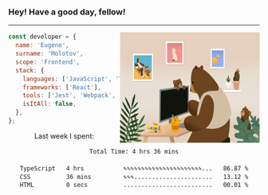 ### Hey! Have a good day, fellow!
---
<img align='right' alt='GIF' vertical-align='center' src='./src/giphy.gif' width='280px' height='222px'/>

```javascript
const developer = {
  name: 'Eugene',
  surname: 'Molotov',
  scope: 'Frontend',
  stack: {
    languages: ['JavaScript', 'TypeScript'],
    frameworks: ['React'],
    tools: ['Jest', 'Webpack', 'Sass'],
    isItAll: false,
  },
};
```
<p align="center">
  Last week I spent:
</p>
<div align="center">
<!--START_SECTION:waka-->

```txt
Total Time: 4 hrs 36 mins

TypeScript   4 hrs           ✎✎✎✎✎✎✎✎✎✎✎✎✎✎✎✎✎✎✎✎✎✎...   86.87 %
CSS          36 mins         ✎✎✎......................   13.12 %
HTML         0 secs          .........................   00.01 %
```

<!--END_SECTION:waka-->

